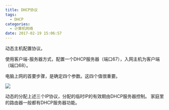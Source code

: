 ```yaml
---
title: DHCP协议
tags:
  - DHCP
categories:
  - 计算机网络
date: 2017-02-19 15:06:57
---
```

动态主机配置协议。

使用客户端-服务器方式，配置一个DHCP服务器（端口67），入网主机为客户端（端口68）。

电脑上网的首要步骤，是确定四个参数。这四个值很重要。

![](http://7xs8pt.com1.z0.glb.clouddn.com/DHCP%E5%8D%8F%E8%AE%AE1.png)

动态的分配上述三个IP协议，分配的临时IP的有效期由DHCP服务器控制。
家庭里的路由器一般都有DHCP服务器功能。
